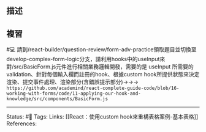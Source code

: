 
## 描述

## 複習

#💻 請到/react-builder/question-review/form-adv-practice領取題目並切換至develop-complex-form-logic分支，請利用hooks中的useInput來對/src/BasicForm.js元件進行相關業務邏輯開發，需要的是 useInput 所需要的validation、針對每個輸入欄而註冊的hook、根據custom hook所提供狀態來決定渲染、提交事件處理、渲染部分(含錯誤提示部分)->->-> `https://github.com/academind/react-complete-guide-code/blob/16-working-with-forms/code/11-applying-our-hook-and-knowledge/src/components/BasicForm.js`
<!--SR:!2023-05-07,96,230-->

---
Status: #🌱 
Tags:
Links:
[[React：使用custom hook來重構表格案例-基本表格]]
References:
